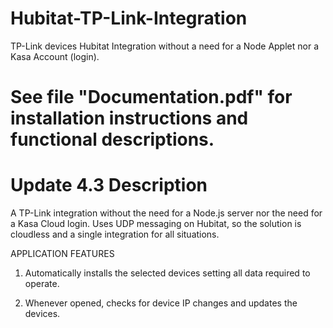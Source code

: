 # Hubitat-TP-Link-Integration
TP-Link devices Hubitat Integration without a need for a Node Applet nor a Kasa Account (login).

# See file "Documentation.pdf" for installation instructions and functional descriptions.

# Update 4.3 Description
A TP-Link integration without the need for a Node.js server nor the need for a Kasa Cloud login.  Uses UDP messaging on Hubitat, so the solution is cloudless and a single integration for all situations.

APPLICATION FEATURES

1.  Automatically installs the selected devices setting all data required to operate.

2.  Whenever opened, checks for device IP changes and updates the devices.
